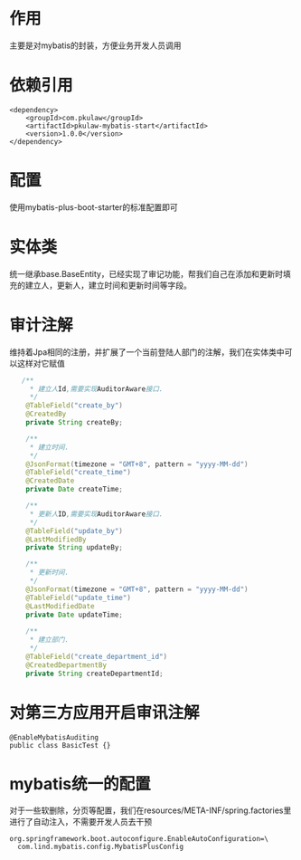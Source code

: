 # 作用
主要是对mybatis的封装，方便业务开发人员调用

# 依赖引用
```
<dependency>
    <groupId>com.pkulaw</groupId>
    <artifactId>pkulaw-mybatis-start</artifactId>
    <version>1.0.0</version>
</dependency>
```
# 配置
使用mybatis-plus-boot-starter的标准配置即可

# 实体类
统一继承base.BaseEntity，已经实现了审记功能，帮我们自己在添加和更新时填充的建立人，更新人，建立时间和更新时间等字段。

# 审计注解
维持着Jpa相同的注册，并扩展了一个当前登陆人部门的注解，我们在实体类中可以这样对它赋值 
```java
   /**
     * 建立人Id,需要实现AuditorAware接口.
     */
    @TableField("create_by")
    @CreatedBy
    private String createBy;

    /**
     * 建立时间.
     */
    @JsonFormat(timezone = "GMT+8", pattern = "yyyy-MM-dd")
    @TableField("create_time")
    @CreatedDate
    private Date createTime;

    /**
     * 更新人ID,需要实现AuditorAware接口.
     */
    @TableField("update_by")
    @LastModifiedBy
    private String updateBy;

    /**
     * 更新时间.
     */
    @JsonFormat(timezone = "GMT+8", pattern = "yyyy-MM-dd")
    @TableField("update_time")
    @LastModifiedDate
    private Date updateTime;
 
    /**
     * 建立部门.
     */
    @TableField("create_department_id")
    @CreatedDepartmentBy
    private String createDepartmentId;
```

# 对第三方应用开启审讯注解
```$xslt
@EnableMybatisAuditing
public class BasicTest {}
```

# mybatis统一的配置
对于一些软删除，分页等配置，我们在resources/META-INF/spring.factories里进行了自动注入，不需要开发人员去干预
```$xslt
org.springframework.boot.autoconfigure.EnableAutoConfiguration=\
  com.lind.mybatis.config.MybatisPlusConfig

```